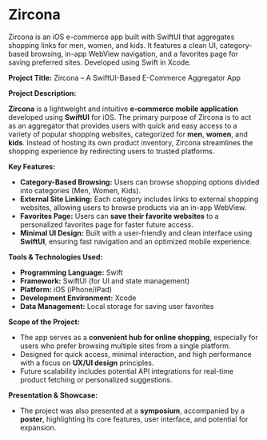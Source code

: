 # Zircona
Zircona is an iOS e-commerce app built with SwiftUI that aggregates shopping links for men, women, and kids. It features a clean UI, category-based browsing, in-app WebView navigation, and a favorites page for saving preferred sites. Developed using Swift in Xcode.

**Project Title:** Zircona – A SwiftUI-Based E-Commerce Aggregator App

**Project Description:**

**Zircona** is a lightweight and intuitive **e-commerce mobile application** developed using **SwiftUI** for iOS. The primary purpose of Zircona is to act as an aggregator that provides users with quick and easy access to a variety of popular shopping websites, categorized for **men**, **women**, and **kids**. Instead of hosting its own product inventory, Zircona streamlines the shopping experience by redirecting users to trusted platforms.

**Key Features:**

* **Category-Based Browsing:** Users can browse shopping options divided into categories (Men, Women, Kids).
* **External Site Linking:** Each category includes links to external shopping websites, allowing users to browse products via an in-app WebView.
* **Favorites Page:** Users can **save their favorite websites** to a personalized favorites page for faster future access.
* **Minimal UI Design:** Built with a user-friendly and clean interface using **SwiftUI**, ensuring fast navigation and an optimized mobile experience.

**Tools & Technologies Used:**

* **Programming Language:** Swift
* **Framework:** SwiftUI (for UI and state management)
* **Platform:** iOS (iPhone/iPad)
* **Development Environment:** Xcode
* **Data Management:** Local storage for saving user favorites

**Scope of the Project:**

* The app serves as a **convenient hub for online shopping**, especially for users who prefer browsing multiple sites from a single platform.
* Designed for quick access, minimal interaction, and high performance with a focus on **UX/UI design** principles.
* Future scalability includes potential API integrations for real-time product fetching or personalized suggestions.

**Presentation & Showcase:**

* The project was also presented at a **symposium**, accompanied by a **poster**, highlighting its core features, user interface, and potential for expansion.
